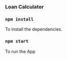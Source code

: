 ### Loan Calculator

### `npm install`

To install the dependencies.

### `npm start`

To run the App
